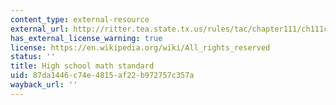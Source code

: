 ```yaml
---
content_type: external-resource
external_url: http://ritter.tea.state.tx.us/rules/tac/chapter111/ch111c.html
has_external_license_warning: true
license: https://en.wikipedia.org/wiki/All_rights_reserved
status: ''
title: High school math standard
uid: 87da1446-c74e-4815-af22-b972757c357a
wayback_url: ''
---
```

